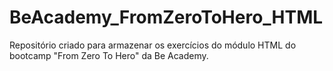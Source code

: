 # BeAcademy_FromZeroToHero_HTML
Repositório criado para armazenar os exercícios do módulo HTML do bootcamp "From Zero To Hero" da Be Academy.

